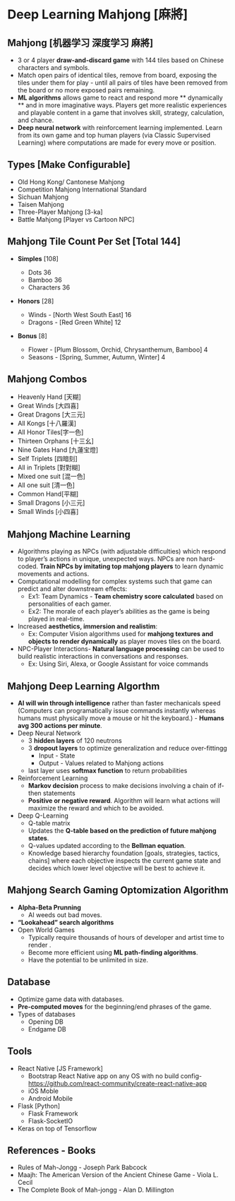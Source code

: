 # Deep Learning Mahjong [麻將]

## Mahjong [机器学习 深度学习 麻將] 
* 3 or 4 player **draw-and-discard game** with 144 tiles based on Chinese characters and symbols.
* Match open pairs of identical tiles, remove from board, exposing the tiles under them for play - until all pairs of tiles have been removed from the board or no more exposed pairs remaining.
* **ML algorithms** allows game to react and respond more ** dynamically ** and in more imaginative ways. Players get more realistic experiences and playable content in a game that involves skill, strategy, calculation, and chance.
* **Deep neural network** with reinforcement learning implemented. Learn from its own game and top human players (via Classic Supervised Learning) where computations are made for every move or position.


## Types [Make Configurable]
* Old Hong Kong/ Cantonese Mahjong
* Competition Mahjong International Standard
* Sichuan Mahjong
* Taisen Mahjong
* Three-Player Mahjong [3-ka]
* Battle Mahjong [Player vs Cartoon NPC]


## Mahjong Tile Count Per Set [Total 144]
* **Simples** [108]
    * Dots 36
    * Bamboo 36
    * Characters 36

* **Honors** [28]
    * Winds - [North West South East] 16
    * Dragons - [Red Green White] 12

* **Bonus** [8]
    * Flower - [Plum Blossom, Orchid, Chrysanthemum, Bamboo] 4
    * Seasons - [Spring, Summer, Autumn, Winter] 4


## Mahjong Combos 
* Heavenly Hand [天糊]
* Great Winds [大四喜]
* Great Dragons [大三元]
* All Kongs [十八羅漢]
* All Honor Tiles[字一色]
* Thirteen Orphans [十三幺]
* Nine Gates Hand [九蓮宝燈]
* Self Triplets [四暗刻]
* All in Triplets [對對糊]
* Mixed one suit [混一色]
* All one suit [清一色]
* Common Hand[平糊]
* Small Dragons [小三元]
* Small Winds [小四喜]


## Mahjong Machine Learning  
* Algorithms playing as NPCs (with adjustable difficulties) which respond to player’s actions in unique, unexpected ways. NPCs are non hard-coded. **Train NPCs by imitating top mahjong players** to learn dynamic movements and actions.
* Computational modelling for complex systems such that game can predict and alter downstream effects:
   * Ex1: Team Dynamics - **Team chemistry score calculated** based on personalities of each gamer. 
   * Ex2: The morale of each player’s abilities as the game is being played in real-time.
* Increased **aesthetics, immersion and realistim**:
   * Ex: Computer Vision algorithms used for **mahjong textures and objects to render dynamically** as player moves tiles on the board.
* NPC-Player Interactions- **Natural language processing** can be used to build realistic interactions in conversations and responses. 
   * Ex: Using Siri, Alexa, or Google Assistant for voice commands 


## Mahjong Deep Learning Algorthm
* **AI will win through intelligence** rather than faster mechanicals speed (Computers can programatically issue commands instantly whereas humans must physically move a mouse or hit the keyboard.) - **Humans avg 300 actions per minute**.
* Deep Neural Network
   * 3 **hidden layers** of 120 neutrons 
   * 3 **dropout layers** to optimize generalization and reduce over-fittingg 
      * Input - State
      * Output - Values related to Mahjong actions
   * last layer uses **softmax function** to return probabilities 
* Reinforcement Learning
   * **Markov decision** process to make decisions involving a chain of if-then statements 
   * **Positive or negative reward**. Algorithm will learn what actions will maximize the reward and which to be avoided.
* Deep Q-Learning
   * Q-table matrix
   * Updates the **Q-table based on the prediction of future mahjong states**.
   * Q-values updated according to the **Bellman equation**.
   * Knowledge based hierarchy foundation [goals, strategies, tactics, chains] where each objective inspects the current game state and decides which lower level objective will be best to achieve it. 
   

## Mahjong Search Gaming Optomization Algorithm
* **Alpha-Beta Prunning**
   * AI weeds out bad moves.
* **“Lookahead” search algorithms**
* Open World Games 
   * Typically require thousands of hours of developer and artist time to render .
   * Become more efficient using **ML path-finding algorithms**.
   * Have the potential to be unlimited in size.


## Database
* Optimize game data with databases.
* **Pre-computed moves** for the beginning/end phrases of the game.
* Types of databases
   * Opening DB
   * Endgame DB 


## Tools
* React Native [JS Framework]
   * Bootstrap React Native app on any OS with no build config- https://github.com/react-community/create-react-native-app
   * iOS Moble
   * Android Mobile
* Flask [Python]
   * Flask Framework
   * Flask-SocketIO
* Keras on top of Tensorflow


## References - Books
* Rules of Mah-Jongg - Joseph Park Babcock
* Maajh: The American Version of the Ancient Chinese Game - Viola L. Cecil
* The Complete Book of Mah-jongg - Alan D. Millington
